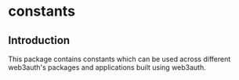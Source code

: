 # constants

## Introduction

This package contains constants which can be used across different web3auth's packages and applications built using web3auth.